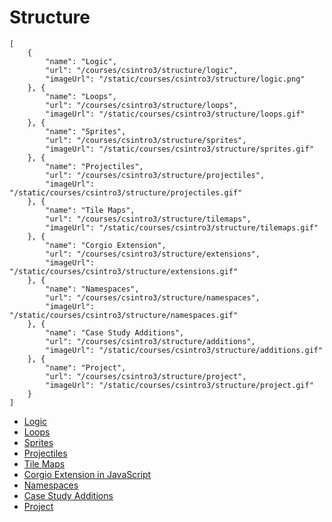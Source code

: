 # Structure

```codecard
[
    {
        "name": "Logic",
        "url": "/courses/csintro3/structure/logic",
        "imageUrl": "/static/courses/csintro3/structure/logic.png"
    }, {
        "name": "Loops",
        "url": "/courses/csintro3/structure/loops",
        "imageUrl": "/static/courses/csintro3/structure/loops.gif"
    }, {
        "name": "Sprites",
        "url": "/courses/csintro3/structure/sprites",
        "imageUrl": "/static/courses/csintro3/structure/sprites.gif"
    }, {
        "name": "Projectiles",
        "url": "/courses/csintro3/structure/projectiles",
        "imageUrl": "/static/courses/csintro3/structure/projectiles.gif"
    }, {
        "name": "Tile Maps",
        "url": "/courses/csintro3/structure/tilemaps",
        "imageUrl": "/static/courses/csintro3/structure/tilemaps.gif"
    }, {
        "name": "Corgio Extension",
        "url": "/courses/csintro3/structure/extensions",
        "imageUrl": "/static/courses/csintro3/structure/extensions.gif"
    }, {
        "name": "Namespaces",
        "url": "/courses/csintro3/structure/namespaces",
        "imageUrl": "/static/courses/csintro3/structure/namespaces.gif"
    }, {
        "name": "Case Study Additions",
        "url": "/courses/csintro3/structure/additions",
        "imageUrl": "/static/courses/csintro3/structure/additions.gif"
    }, {
        "name": "Project",
        "url": "/courses/csintro3/structure/project",
        "imageUrl": "/static/courses/csintro3/structure/project.gif"
    }
]
```

* [Logic](/courses/csintro3/structure/logic)
* [Loops](/courses/csintro3/structure/loops)
* [Sprites](/courses/csintro3/structure/sprites)
* [Projectiles](/courses/csintro3/structure/projectiles)
* [Tile Maps](/courses/csintro3/structure/tilemaps)
* [Corgio Extension in JavaScript](/courses/csintro3/structure/extensions)
* [Namespaces](/courses/csintro3/structure/namespaces)
* [Case Study Additions](/courses/csintro3/structure/additions)
* [Project](/courses/csintro3/structure/project)